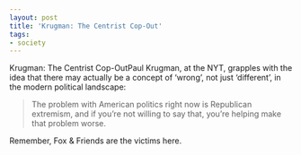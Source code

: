 ```yaml
---
layout: post
title: 'Krugman: The Centrist Cop-Out'
tags:
- society
---
```

Krugman: The Centrist Cop-OutPaul Krugman, at the NYT, grapples with the idea that there may actually be a concept of ‘wrong’, not just ‘different’, in the modern political landscape:


> The problem with American politics right now is Republican extremism, and if you’re not willing to say that, you’re helping make that problem worse.

Remember, Fox & Friends are the victims here.
